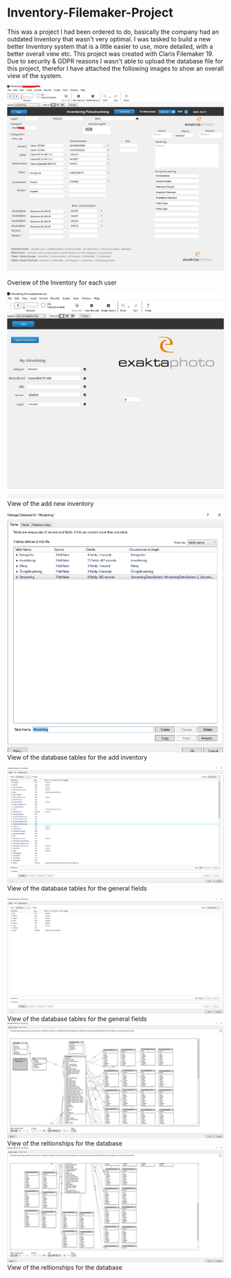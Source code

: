 # Inventory-Filemaker-Project

This was a project I had been ordered to do, basically the company had an outdated Inventory that wasn't very optimal. I was tasked to build a new better Inventory system that is a little easier to use, more detailed, with a better overall view etc. This project was created with Claris Filemaker 19. Due to security & GDPR reasons I wasn't able to upload the database file for this project, therefor I have attached the following images to show an overall view of the system.



![](utrustningstart1.jpg)

Overiew of the Inventory for each user

![](utrustning.jpg)
View of the add new inventory

![](utrustning_databas_tables.jpg)
View of the database tables for the add inventory

![](database_fields_inventering.jpg)
View of the database tables for the general fields

![](database_fields_utrustning.jpg)
View of the database tables for the general fields
![](relationships_database_1.jpg)
View of the reltionships for the database
![](relationships_database_2.jpg)
View of the reltionships for the database
